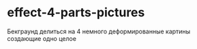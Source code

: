 # effect-4-parts-pictures
Бекграунд делиться на 4 немного деформированные картины создающие одно целое
